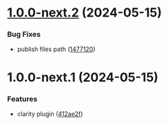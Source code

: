 # [1.0.0-next.2](https://github.com/jl917/rspress-plugin-clarity/compare/v1.0.0-next.1...v1.0.0-next.2) (2024-05-15)


### Bug Fixes

* publish files path ([1477120](https://github.com/jl917/rspress-plugin-clarity/commit/1477120a4efe1b2804398cb9bfbae8165de63643))

# 1.0.0-next.1 (2024-05-15)


### Features

* clarity plugin ([412ae2f](https://github.com/jl917/rspress-plugin-clarity/commit/412ae2fc1e1d0b9a45e1eccf42ea144c796acf31))
